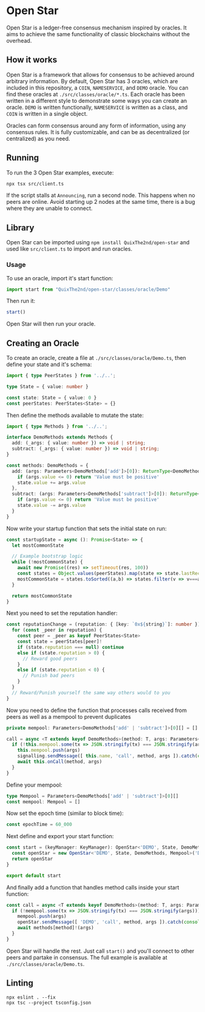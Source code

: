 # Open Star
Open Star is a ledger-free consensus mechanism inspired by oracles. It aims to achieve the same functionality of classic blockchains without the overhead.

## How it works
Open Star is a framework that allows for consensus to be achieved around arbitrary information. By default, Open Star has 3 oracles, which are included in this repository, a `COIN`, `NAMESERVICE`, and `DEMO` oracle. You can find these oracles at `./src/classes/oracle/*.ts`. Each oracle has been written in a different style to demonstrate some ways you can create an oracle. `DEMO` is written functionally, `NAMESERVICE` is written as a class, and `COIN` is written in a single object.

Oracles can form consensus around any form of information, using any consensus rules. It is fully customizable, and can be as decentralized (or centralized) as you need.

## Running
To run the 3 Open Star examples, execute:
```sh
npx tsx src/client.ts
```

If the script stalls at `Announcing`, run a second node. This happens when no peers are online. Avoid starting up 2 nodes at the same time, there is a bug where they are unable to connect.

## Library
Open Star can be imported using `npm install QuixThe2nd/open-star` and used like `src/client.ts` to import and run oracles.

### Usage
To use an oracle, import it's start function:
```ts
import start from "QuixThe2nd/open-star/classes/oracle/Demo"
```

Then run it:
```ts
start()
```

Open Star will then run your oracle.

## Creating an Oracle
To create an oracle, create a file at `./src/classes/oracle/Demo.ts`, then define your state and it's schema:
```ts
import { type PeerStates } from '../..';

type State = { value: number }

const state: State = { value: 0 }
const peerStates: PeerStates<State> = {}
```

Then define the methods available to mutate the state:
```ts
import { type Methods } from '../..';

interface DemoMethods extends Methods {
  add: (_args: { value: number }) => void | string;
  subtract: (_args: { value: number }) => void | string;
}

const methods: DemoMethods = {
  add: (args: Parameters<DemoMethods['add']>[0]): ReturnType<DemoMethods['add']> => {
    if (args.value <= 0) return 'Value must be positive'
    state.value += args.value
  },
  subtract: (args: Parameters<DemoMethods['subtract']>[0]): ReturnType<DemoMethods['subtract']> => {
    if (args.value <= 0) return 'Value must be positive'
    state.value -= args.value
  }
}
```

Now write your startup function that sets the initial state on run:
```ts
const startupState = async (): Promise<State> => {
  let mostCommonState

  // Example bootstrap logic
  while (!mostCommonState) {
    await new Promise((res) => setTimeout(res, 100))
    const states = Object.values(peerStates).map(state => state.lastReceive)
    mostCommonState = states.toSorted((a,b) => states.filter(v => v===a).length - states.filter(v => v===b).length).pop()
  }

  return mostCommonState
}
```

Next you need to set the reputation handler:
```ts
const reputationChange = (reputation: { [key: `0x${string}`]: number }): void => {
  for (const _peer in reputation) {
    const peer = _peer as keyof PeerStates<State>
    const state = peerStates[peer]!
    if (state.reputation === null) continue
    else if (state.reputation > 0) {
      // Reward good peers
    }
    else if (state.reputation < 0) {
      // Punish bad peers
    }
  }
  // Reward/Punish yourself the same way others would to you
}
```

Now you need to define the function that processes calls received from peers as well as a mempool to prevent duplicates
```ts
private mempool: Parameters<DemoMethods['add' | 'subtract']>[0][] = []

call = async <T extends keyof DemoMethods>(method: T, args: Parameters<DemoMethods[T]>[0], signalling: Signalling<Message>): Promise<void> => {
  if (!this.mempool.some(tx => JSON.stringify(tx) === JSON.stringify(args))) { // This should be done via signatures or something similar
    this.mempool.push(args)
    signalling.sendMessage([ this.name, 'call', method, args ]).catch(console.error)
    await this.onCall(method, args)
  }
}
```

Define your mempool:
```ts
type Mempool = Parameters<DemoMethods['add' | 'subtract']>[0][]
const mempool: Mempool = []
```

Now set the epoch time (similar to block time):
```ts
const epochTime = 60_000
```

Next define and export your start function:
```ts
const start = (keyManager: KeyManager): OpenStar<'DEMO', State, DemoMethods, Mempool> => {
  const openStar = new OpenStar<'DEMO', State, DemoMethods, Mempool>('DEMO', { startupState, reputationChange, state, peerStates, call, mempool, methods, keyManager, epochTime })
  return openStar
}

export default start
```

And finally add a function that handles method calls inside your start function:
```ts
const call = async <T extends keyof DemoMethods>(method: T, args: Parameters<DemoMethods[T]>[0]): Promise<void> => {
  if (!mempool.some(tx => JSON.stringify(tx) === JSON.stringify(args))) { // This should be done via signatures or something similar
    mempool.push(args)
    openStar.sendMessage([ 'DEMO', 'call', method, args ]).catch(console.error)
    await methods[method]!(args)
  }
}

```

Open Star will handle the rest. Just call `start()` and you'll connect to other peers and partake in consensus. The full example is available at `./src/classes/oracle/Demo.ts`.

## Linting
```
npx eslint . --fix
npx tsc --project tsconfig.json
```
